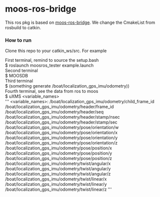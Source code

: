 # moos-ros-bridge
This ros pkg is based on [moos-ros-bridge](https://github.com/SyllogismRXS/moos-ros-bridge). We change the CmakeList from rosbuild to catkin.

### How to run
Clone this repo to your catkin_ws/src. For example

First terminal, remind to source the setup.bash </br>
$ roslaunch moosros_tester example.launch </br>
Second terminal</br>
$ MOOSDB </br>
Third terminal </br>
$ (something generate /boat/localization_gps_imu/odometry)) </br>
Fourth terminal, see the data from ros to moos </br>
$ uXMS <variable_names> </br> 
'''
<variable_names>:
/boat/localization_gps_imu/odometry/child_frame_id
/boat/localization_gps_imu/odometry/header/frame_id
/boat/localization_gps_imu/odometry/header/seq
/boat/localization_gps_imu/odometry/header/stamp/nsec
/boat/localization_gps_imu/odometry/header/stamp/sec
/boat/localization_gps_imu/odometry/pose/orientation/w
/boat/localization_gps_imu/odometry/pose/orientation/x
/boat/localization_gps_imu/odometry/pose/orientation/y
/boat/localization_gps_imu/odometry/pose/orientation/z
/boat/localization_gps_imu/odometry/pose/position/x
/boat/localization_gps_imu/odometry/pose/position/y
/boat/localization_gps_imu/odometry/pose/position/z
/boat/localization_gps_imu/odometry/twist/angular/x
/boat/localization_gps_imu/odometry/twist/angular/y
/boat/localization_gps_imu/odometry/twist/angular/z
/boat/localization_gps_imu/odometry/twist/linear/x
/boat/localization_gps_imu/odometry/twist/linear/y
/boat/localization_gps_imu/odometry/twist/linear/z
'''









